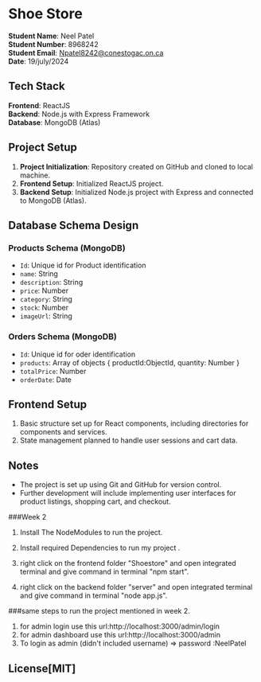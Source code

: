 # Shoe Store 

**Student Name**: Neel Patel  
**Student Number**: 8968242   
**Student Email**: Npatel8242@conestogac.on.ca  
**Date**: 19/july/2024

## Tech Stack

**Frontend**: ReactJS  
**Backend**: Node.js with Express Framework   
**Database**: MongoDB (Atlas)

## Project Setup

1. **Project Initialization**: Repository created on GitHub and cloned to local machine.
2. **Frontend Setup**: Initialized ReactJS project.
3. **Backend Setup**: Initialized Node.js project with Express and connected to MongoDB (Atlas).

## Database Schema Design

### Products Schema (MongoDB)
- `Id`: Unique id for Product identification
- `name`: String
- `description`: String
- `price`: Number
- `category`: String
- `stock`: Number
- `imageUrl`: String

### Orders Schema (MongoDB)

- `Id`: Unique id for oder identification
- `products`: Array of objects { productId:ObjectId, quantity: Number }
- `totalPrice`: Number
- `orderDate`: Date

## Frontend Setup

1. Basic structure set up for React components, including directories for components and services.
2. State management planned to handle user sessions and cart data.

## Notes

- The project is set up using Git and GitHub for version control.
- Further development will include implementing user interfaces for product listings, shopping cart, and checkout.

###Week 2

1. Install The NodeModules to run the project.
2. Install required Dependencies to run my project .

3. right click on the frontend folder "Shoestore" and open integrated terminal and give command in terminal "npm start".
4. right click on the backend folder "server" and open integrated terminal and give command in terminal "node app.js".

###same steps to run the project mentioned in week 2.
1. for admin login use this url:http://localhost:3000/admin/login
2. for admin dashboard use this url:http://localhost:3000/admin
3. To login as admin (didn't included username) => password :NeelPatel 

## License[MIT]